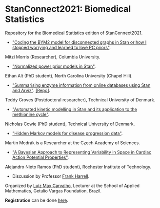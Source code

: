 # StanConnect2021: Biomedical Statistics

Repository for the Biomedical Statistics edition of StanConnect2021.

- ["Coding the BYM2 model for disconnected graphs in Stan or how I stopped worrying and learned to love PC priors"](https://github.com/maxbiostat/StanConnect2021_Biostatistics/blob/main/talk_1/mitzi.md).

 Mitzi Morris (Researcher), Columbia University.

- ["Normalized power prior models in Stan"](https://github.com/maxbiostat/StanConnect2021_Biostatistics/blob/main/talk_2/ethan.md).

Ethan Alt (PhD student), North Carolina University (Chapel Hill).

- ["Summarising enzyme information from online databases using Stan and Arviz"](https://github.com/maxbiostat/StanConnect2021_Biostatistics/blob/main/talk_3/teddy.md). [[Repo]](https://github.com/biosustain/brenda_km).

Teddy Groves (Postdoctoral researcher), Technical University of Denmark.

- ["Automated kinetic modelling in Stan and its application to the methionine cycle"](https://github.com/maxbiostat/StanConnect2021_Biostatistics/blob/main/talk_4/nick.md).

Nicholas Cowie (PhD student), Technical University of Denmark.

- ["Hidden Markov models for disease progression data"](https://github.com/maxbiostat/StanConnect2021_Biostatistics/blob/main/talk_5/martin.md).

Martin Modrák is a Researcher at the Czech Academy of Sciences. 

- ["A Bayesian Approach to Representing Variability in Space in Cardiac Action Potential Properties"](https://github.com/maxbiostat/StanConnect2021_Biostatistics/blob/main/talk_6/alejandro.md).

Alejandro Nieto Ramos (PhD student), Rochester Institute of Technology.

- Discussion by Professor [Frank Harrell](https://biostat.app.vumc.org/wiki/Main/FrankHarrell). 

Organized by [Luiz Max Carvalho](https://github.com/maxbiostat/), Lecturer at the School of Applied Mathematics, Getulio Vargas Foundation, Brazil. 

**Registration** can be done [here](https://www.eventbrite.com/e/159548589125).

